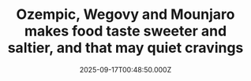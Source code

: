 ---
title: "Ozempic, Wegovy and Mounjaro makes food taste sweeter and saltier, and that may quiet cravings"
date: 2025-09-17T00:48:50.000Z
category: Health
externalLink: "https://www.sciencedaily.com/releases/2025/09/250915202848.htm"
image: ""
excerpt: "Some people taking Ozempic, Wegovy, or Mounjaro notice that food suddenly tastes sweeter or saltier, and this subtle shift in flavor perception appears tied to reduced appetite and stronger feelings of fullness. In a study of more than 400 patients, roughly one in five experienced heightened taste sensitivity, and many reported being less hungry and more easily satisfied.…"
---